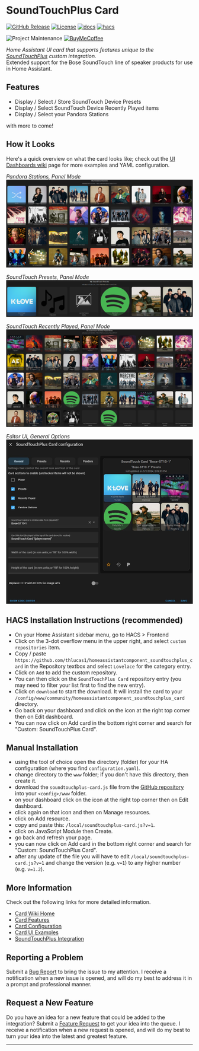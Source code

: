 # SoundTouchPlus Card

[![GitHub Release][releases-shield]][releases] [![License][license-shield]](LICENSE) [![docs][docs-shield]][docs] [![hacs][hacs-shield]][hacs]

![Project Maintenance][maintenance-shield] [![BuyMeCoffee][buymecoffee-shield]][buymecoffee]

_Home Assistant UI card that supports features unique to the [SoundTouchPlus](https://github.com/thlucas1/homeassistantcomponent_soundtouchplus) custom integration._  
Extended support for the Bose SoundTouch line of speaker products for use in Home Assistant.

## Features

* Display / Select / Store SoundTouch Device Presets
* Display / Select SoundTouch Device Recently Played items
* Display / Select your Pandora Stations

with more to come!

## How it Looks

Here's a quick overview on what the card looks like; check out the [UI Dashboards wiki](https://github.com/thlucas1/homeassistantcomponent_soundtouchplus_card/wiki/UI-Dashboards) page for more examples and YAML configuration.

_Pandora Stations, Panel Mode_  
<img src="images/panel_pandora.png?v01_20240317">   

_SoundTouch Presets, Panel Mode_  
<img src="images/panel_presets.png?v01_20240512">   

_SoundTouch Recently Played, Panel Mode_  
<img src="images/panel_recently_played.png?v01_20240512">   

_Editor UI, General Options_  
<img src="images/general_editor_ui.jpg?v01_20240512">   

## HACS Installation Instructions (recommended)

- On your Home Assistant sidebar menu, go to HACS > Frontend
- Click on the 3-dot overflow menu in the upper right, and select `custom repositories` item.
- Copy / paste `https://github.com/thlucas1/homeassistantcomponent_soundtouchplus_card` in the Repository textbox and select `Lovelace` for the category entry.
- Click on `Add` to add the custom repository.
- You can then click on the `SoundTouchPlus Card` repository entry (you may need to filter your list first to find the new entry).
- Click on `download` to start the download. It will install the card to your `/config/www/community/homeassistantcomponent_soundtouchplus_card` directory.
- Go back on your dashboard and click on the icon at the right top corner then on Edit dashboard.
- You can now click on Add card in the bottom right corner and search for "Custom: SoundTouchPlus Card".

## Manual Installation

- using the tool of choice open the directory (folder) for your HA configuration (where you find `configuration.yaml`).
- change directory to the `www` folder; if you don't have this directory, then create it.
- download the `soundtouchplus-card.js` file from the [GitHub repository](https://github.com/thlucas1/homeassistantcomponent_soundtouchplus_card) into your `<config>/www` folder.
- on your dashboard click on the icon at the right top corner then on Edit dashboard.
- click again on that icon and then on Manage resources.
- click on Add resource.
- copy and paste this: `/local/soundtouchplus-card.js?v=1`.
- click on JavaScript Module then Create.
- go back and refresh your page.
- you can now click on Add card in the bottom right corner and search for "Custom: SoundTouchPlus Card".
- after any update of the file you will have to edit `/local/soundtouchplus-card.js?v=1` and change the version (e.g. `v=1`) to any higher number (e.g. `v=1.2`).


## More Information

Check out the following links for more detailed information.

- [Card Wiki Home](https://github.com/thlucas1/homeassistantcomponent_soundtouchplus_card/wiki)
- [Card Features](https://github.com/thlucas1/homeassistantcomponent_soundtouchplus_card/wiki/Card-Features)
- [Card Configuration](https://github.com/thlucas1/homeassistantcomponent_soundtouchplus_card/wiki/Configuration-Options)
- [Card UI Examples](https://github.com/thlucas1/homeassistantcomponent_soundtouchplus_card/wiki/UI-Dashboards)
- [SoundTouchPlus Integration](https://github.com/thlucas1/homeassistantcomponent_soundtouchplus)


## Reporting a Problem

Submit a [Bug Report](https://github.com/thlucas1/homeassistantcomponent_soundtouchplus_card/issues/new?assignees=&labels=Bug&projects=&template=bug.yml) to bring the issue to my attention. I receive a notification when a new issue is opened, and will do my best to address it in a prompt and professional manner.

## Request a New Feature

Do you have an idea for a new feature that could be added to the integration?  Submit a [Feature Request](https://github.com/thlucas1/homeassistantcomponent_soundtouchplus_card/issues/new?assignees=&labels=Feature%2BRequest&projects=&template=feature_request.yml) to get your idea into the queue. I receive a notification when a new request is opened, and will do my best to turn your idea into the latest and greatest feature.

***

[releases-shield]: https://img.shields.io/github/release/thlucas1/homeassistantcomponent_soundtouchplus_card.svg?style=for-the-badge
[releases]: https://github.com/thlucas1/homeassistantcomponent_soundtouchplus_card/releases
[license-shield]: https://img.shields.io/github/license/thlucas1/homeassistantcomponent_soundtouchplus_card.svg?style=for-the-badge
[docs]: https://github.com/thlucas1/homeassistantcomponent_soundtouchplus_card/wiki
[docs-shield]: https://img.shields.io/badge/Docs-Wiki-blue.svg?style=for-the-badge
[hacs]: https://github.com/hacs/integration
[hacs-shield]: https://img.shields.io/badge/HACS-Default-41BDF5.svg?style=for-the-badge

[maintenance-shield]: https://img.shields.io/badge/maintainer-Todd%20Lucas%20%40thlucas1-blue.svg?style=for-the-badge
[buymecoffee]: https://www.buymeacoffee.com/thlucas1
[buymecoffee-shield]: https://img.shields.io/badge/buy%20me%20a%20coffee-donate-yellow.svg?style=for-the-badge
